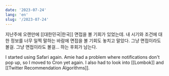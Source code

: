 ```yaml
---
date: '2023-07-24'
lang: 'en'
slug: '/2023-07-24'
---
```


지난주에 오랜만에 [[대한민국|한국]] 면접을 볼 기회가 있었는데. 내 시기와 조건에 대한 정보를 너무 일찍 말하는 바람에 면접을 볼 기회도 놓치고 말았다. 그냥 면접이라도 볼걸. 그냥 면접이라도 볼걸... 하는 후회가 남는다.

I started using Safari again. Amie had a problem where notifications don't pop up, so I moved to Cron yet again. I also had to look into [[Lombok]] and [[Twitter Recommendation Algorithms]].
